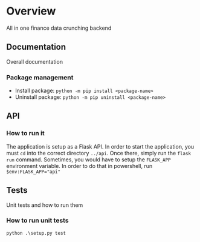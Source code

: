 # Overview

All in one finance data crunching backend

## Documentation

Overall documentation

### Package management

- Install package: `python -m pip install <package-name>`
- Uninstall package: `python -m pip uninstall <package-name>`

## API

### How to run it

The application is setup as a Flask API. In order to start the application, you must `cd` into the correct directory `../api`. Once there, simply run the `flask run` command. Sometimes, you would have to setup the `FLASK_APP` environment variable. In order to do that in powershell, run `$env:FLASK_APP="api"`

## Tests

Unit tests and how to run them

### How to run unit tests

`python .\setup.py test`
